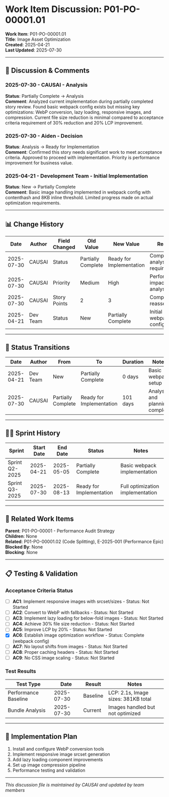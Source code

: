 # Work Item Discussion: P01-PO-00001.01

**Work Item**: P01-PO-00001.01  
**Title**: Image Asset Optimization  
**Created**: 2025-04-21  
**Last Updated**: 2025-07-30

---

## 💬 Discussion & Comments

### 2025-07-30 - CAUSAI - Analysis
**Status**: Partially Complete → Analysis  
**Comment**: Analyzed current implementation during partially completed story review. Found basic webpack config exists but missing key optimizations: WebP conversion, lazy loading, responsive images, and compression. Current file size reduction is minimal compared to acceptance criteria requirement of 30% reduction and 20% LCP improvement.

### 2025-07-30 - Aiden - Decision
**Status**: Analysis → Ready for Implementation  
**Comment**: Confirmed this story needs significant work to meet acceptance criteria. Approved to proceed with implementation. Priority is performance improvement for business value.

### 2025-04-21 - Development Team - Initial Implementation
**Status**: New → Partially Complete  
**Comment**: Basic image handling implemented in webpack config with contenthash and 8KB inline threshold. Limited progress made on actual optimization requirements.

---

## 📊 Change History

| Date | Author | Field Changed | Old Value | New Value | Reason |
|------|--------|---------------|-----------|-----------|---------|
| 2025-07-30 | CAUSAI | Status | Partially Complete | Ready for Implementation | Completed analysis of requirements |
| 2025-07-30 | CAUSAI | Priority | Medium | High | Performance impact analysis |
| 2025-07-30 | CAUSAI | Story Points | 2 | 3 | Complexity reassessment |
| 2025-04-21 | Dev Team | Status | New | Partially Complete | Initial webpack config |

---

## 🔄 Status Transitions

| Date | Author | From | To | Duration | Notes |
|------|--------|------|----|---------  |-------|
| 2025-04-21 | Dev Team | New | Partially Complete | 0 days | Basic webpack setup |
| 2025-07-30 | CAUSAI | Partially Complete | Ready for Implementation | 101 days | Analysis and planning complete |

---

## 🏃‍♂️ Sprint History

| Sprint | Start Date | End Date | Status | Notes |
|--------|------------|----------|--------|-------|
| Sprint Q2-2025 | 2025-04-21 | 2025-05-05 | Partially Complete | Basic webpack implementation |
| Sprint Q3-2025 | 2025-07-30 | 2025-08-13 | Ready for Implementation | Full optimization implementation |

---

## 📎 Related Work Items

**Parent**: P01-PO-00001 - Performance Audit Strategy  
**Children**: None  
**Related**: P01-PO-00001.02 (Code Splitting), E-2025-001 (Performance Epic)  
**Blocked By**: None  
**Blocking**: None

---

## 📋 Testing & Validation

### Acceptance Criteria Status
- [ ] **AC1**: Implement responsive images with srcset/sizes - Status: Not Started
- [ ] **AC2**: Convert to WebP with fallbacks - Status: Not Started  
- [ ] **AC3**: Implement lazy loading for below-fold images - Status: Not Started
- [ ] **AC4**: Achieve 30% file size reduction - Status: Not Started
- [ ] **AC5**: Improve LCP by 20% - Status: Not Started
- [x] **AC6**: Establish image optimization workflow - Status: Complete (webpack config)
- [ ] **AC7**: No layout shifts from images - Status: Not Started
- [ ] **AC8**: Proper caching headers - Status: Not Started
- [ ] **AC9**: No CSS image scaling - Status: Not Started

### Test Results
| Test Type | Date | Result | Notes |
|-----------|------|--------|--------|
| Performance Baseline | 2025-07-30 | Baseline | LCP: 2.1s, Image sizes: 381KB total |
| Bundle Analysis | 2025-07-30 | Current | Images handled but not optimized |

---

## 🎯 Implementation Plan
1. Install and configure WebP conversion tools
2. Implement responsive image srcset generation
3. Add lazy loading component improvements
4. Set up image compression pipeline
5. Performance testing and validation

---

*This discussion file is maintained by CAUSAI and updated by team members*
